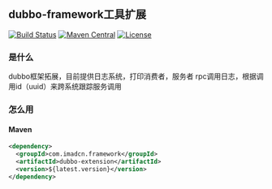## dubbo-framework工具扩展

[![Build Status](https://travis-ci.org/imadcn/dubbo-extension.svg?branch=master)](https://travis-ci.org/imadcn/dubbo-extension)
[![Maven Central](https://maven-badges.herokuapp.com/maven-central/com.imadcn.framework/dubbo-extension/badge.svg)](https://maven-badges.herokuapp.com/maven-central/com.imadcn.framework/dubbo-extension)
[![License](https://img.shields.io/badge/license-Apache%202-4EB1BA.svg)](https://www.apache.org/licenses/LICENSE-2.0.html)

### 是什么
dubbo框架拓展，目前提供日志系统，打印消费者，服务者 rpc调用日志，根据调用id（uuid）来跨系统跟踪服务调用

### 怎么用
#### Maven

```xml
<dependency>
  <groupId>com.imadcn.framework</groupId>
  <artifactId>dubbo-extension</artifactId>
  <version>${latest.version}</version>
</dependency>
```
